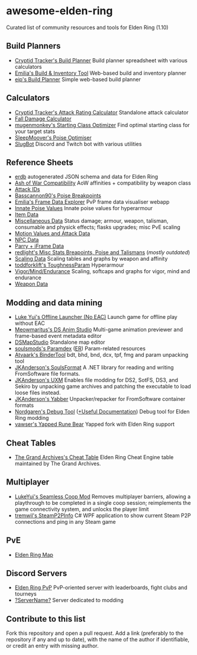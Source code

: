 # awesome-elden-ring

Curated list of community resources and tools for Elden Ring (1.10)

## Build Planners

-   [Cryptid Tracker's Build Planner](https://docs.google.com/spreadsheets/d/19Op36P7gdVMkPzFQX6OsjZcfyUjdGOj7Cjk9qFAVj-U/copy) Build planner spreadsheet with various calculators
-   [Emilia's Build & Inventory Tool](https://er-inventory.nyasu.business) Web-based build and inventory planner
-   [eip's Build Planner](https://eip.gg/elden-ring/build-planner/) Simple web-based build planner

## Calculators

-   [Cryptid Tracker's Attack Rating Calculator](https://docs.google.com/spreadsheets/d/1q8GBymIayKbQivML-k8yCzUSYGm8YWSFGetIH8mDrbQ/edit#gid=355878972) Standalone attack calculator
-   [Fall Damage Calculator](https://docs.google.com/spreadsheets/d/13i-trk7eewj15mjvmOcBWWmFsRNcuhncCV7jzD_Rh_o/copy)
-   [mugenmonkey's Starting Class Optimizer](https://mugenmonkey.com/eldenring) Find optimal starting class for your target stats
-   [SleepMoover's Poise Optimiser](https://docs.google.com/spreadsheets/d/1pQsSPWTfKk8qxKld0l7ZEzdg8whp0orHFYAwnzb4-hI/edit#gid=1465151196)
-   [SlugBot](https://slugbot.github.io/web/index.html) Discord and Twitch bot with various utilities

## Reference Sheets

-   [erdb](https://github.com/EldenRingDatabase/erdb) autogenerated JSON schema and data for Elden Ring
-   [Ash of War Compatibility](https://docs.google.com/spreadsheets/d/1BTwjJaSX8iEK7TjUi0TbCY34apgH_028_a_j2XcITqY/edit#gid=1383691957) AoW affinities + compatibility by weapon class
-   [Attack IDs](https://docs.google.com/spreadsheets/d/13v1L2Jn_LoCEVfCm5E5blM0_CEtecTAJyGhjerlKI2A/edit#gid=1875679859)
-   [Basscannon90's Poise Breakpoints](https://docs.google.com/spreadsheets/d/1pHudihNsTW3LNP9-AqPKybhwyftl5QI1pD09kl986Ok/edit#gid=0)
-   [Emilia's Frame Data Explorer](https://er-frame-data.nyasu.business/) PvP frame data visualiser webapp
-   [Innate Poise Values](https://docs.google.com/spreadsheets/d/1pVyZi-Do3NAcfyMzwE2cTzHc5Yp99fSLuKt-X71JAss/edit#gid=0) Innate poise values for hyperarmour
-   [Item Data](https://docs.google.com/spreadsheets/d/1x6LvzrqA9LWXPbzPZBDG8aL4N3Xc_ZxtEFMWpUxQj5c/edit#gid=1415047826)
-   [Miscellaneous Data](https://docs.google.com/spreadsheets/d/1rfYfa5kcyoCuKgnS23dc8J8lLLTqWXsWtq9qG4TxT50/edit#gid=1484010494) Status damage; armour, weapon, talisman, consumable and physick effects; flasks upgrades; misc PvE scaling
-   [Motion Values and Attack Data](https://docs.google.com/spreadsheets/d/1j4bpTbsnp5Xsgw9TP2xv6d8R4qk0ErpE9r_5LGIDraU/edit#gid=0)
-   [NPC Data](https://docs.google.com/spreadsheets/d/1aujq95UfL_oUs3voPt3nGqM1hLhaVJOj6JKB6Np3FD8/edit#gid=815651584)
-   [Parry + iFrame Data](https://docs.google.com/spreadsheets/d/1Hgqmd7FgKbrfPA6Zqu7kobDlVMbNcIj24QLGzztrIFQ/edit#gid=1088082349)
-   [redlight's Misc Stats Breapoints, Poise and Talismans](https://docs.google.com/document/d/12XZrmilWzhT7jhrNSlef9WYo2X0GDaMcruIx90vabTQ/edit) (*mostly outdated*)
-   [Scaling Data](https://docs.google.com/spreadsheets/d/1zoJIRmr-00XC1Rd-SwIpeNoHNpehY2kRHoh-4WeACxc/edit#gid=507492505) Scaling tables and graphs by weapon and affinity
-   [toddforklift's ToughnessParam](https://docs.google.com/spreadsheets/d/11rRg9HDmw_HmHxWdeqN6grzdYYELoBDGMvNNja9NJRI/edit#gid=453229723) Hyperarmour
-   [Vigor/Mind/Endurance](https://docs.google.com/spreadsheets/d/1bsi5OOMfuBma4e0c-FSxiofAitOeDpvruQphBRF-Los/edit#gid=0) Scaling, softcaps and graphs for vigor, mind and endurance
-   [Weapon Data](https://docs.google.com/spreadsheets/d/1ybiI1WgyRs67kGklUXeroi58KDab2KsU_hKutBORiW0/edit#gid=1102808375)

## Modding and data mining

-   [Luke Yui's Offline Launcher (No EAC)](https://www.nexusmods.com/eldenring/mods/98) Launch game for offline play without EAC
-   [Meowmaritus's DS Anim Studio](https://www.patreon.com/Meowmaritus) Multi-game animation previewer and frame-based event metadata editor
-   [DSMapStudio](https://github.com/soulsmods/DSMapStudio) Standalone map editor
-   [soulsmods's Paramdex](https://github.com/soulsmods/Paramdex) ([ER](https://github.com/soulsmods/Paramdex/tree/master/ER)) Param-related resources
-   [Atvaark's BinderTool](https://github.com/Atvaark/BinderTool) bdt, bhd, bnd, dcx, tpf, fmg and param unpacking tool
-   [JKAnderson's SoulsFormat](https://github.com/JKAnderson/SoulsFormats) A .NET library for reading and writing FromSoftware file formats.
-   [JKAnderson's UXM](https://github.com/JKAnderson/UXM) Enables file modding for DS2, SotFS, DS3, and Sekiro by unpacking game archives and patching the executable to load loose files instead.
-   [JKAnderson's Yabber](https://github.com/JKAnderson/Yabber) Unpacker/repacker for FromSoftware container formats
-   [Nordgaren's Debug Tool](https://github.com/Nordgaren/Elden-Ring-Debug-Tool) ([+Useful Documentation](https://github.com/Nordgaren/Elden-Ring-Debug-Tool/tree/master/Documentation)) Debug tool for Elden Ring modding
-   [vawser's Yapped Rune Bear](https://github.com/vawser/Yapped-Rune-Bear) Yapped fork with Elden Ring support

## Cheat Tables

-   [The Grand Archives's Cheat Table](https://github.com/inunorii/Elden-Ring-CT-TGA) Elden Ring Cheat Engine table maintained by The Grand Archives.

## Multiplayer

-   [LukeYui's Seamless Coop Mod](https://www.nexusmods.com/eldenring/mods/510) Removes multiplayer barriers, allowing a playthrough to be completed in a single coop session; reimplements the game connectivity system, and unlocks the player limit
-   [tremwil's SteamP2PInfo](https://github.com/tremwil/SteamP2PInfo) C# WPF application to show current Steam P2P connections and ping in any Steam game

## PvE

-   [Elden Ring Map](https://mapgenie.io/elden-ring/maps/the-lands-between)

## Discord Servers

-  [Elden Ring PvP](https://discord.com/erpvp) PvP-oriented server with leaderboards, fight clubs and tourneys
-  [?ServerName?](https://discord.gg/mT2JJjx) Server dedicated to modding

## Contribute to this list

Fork this repository and open a pull request. Add a link (preferably to the repository if any and up to date),
with the name of the author if identifiable, or credit an entry with missing author.
